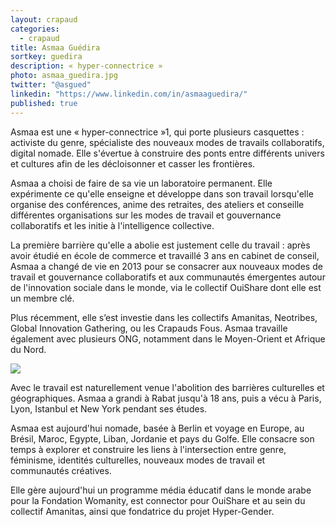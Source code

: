 ```yaml
---
layout: crapaud
categories:
  - crapaud
title: Asmaa Guédira
sortkey: guedira
description: « hyper-connectrice »
photo: asmaa_guedira.jpg
twitter: "@asgued"
linkedin: "https://www.linkedin.com/in/asmaaguedira/"
published: true
---
```


Asmaa est une « hyper-connectrice »1, qui porte plusieurs casquettes : activiste du genre, spécialiste des nouveaux modes de travails collaboratifs, digital nomade. Elle s'évertue à construire des ponts entre différents univers et cultures afin de les décloisonner et casser les frontières. 

Asmaa a choisi de faire de sa vie un laboratoire permanent. Elle expérimente ce qu'elle enseigne et développe dans son travail lorsqu'elle organise des conférences, anime des retraites, des ateliers et conseille différentes organisations sur les modes de travail et gouvernance collaboratifs et les initie à l'intelligence collective.

La première barrière qu'elle a abolie est justement celle du travail : après avoir étudié en école de commerce et travaillé 3 ans en cabinet de conseil, Asmaa a changé de vie en 2013 pour se consacrer aux nouveaux modes de travail et gouvernance collaboratifs et aux communautés émergentes autour de l'innovation sociale dans le monde, via le collectif OuiShare dont elle est un membre clé.

Plus récemment, elle s’est investie dans les collectifs Amanitas, Neotribes, Global Innovation Gathering, ou les Crapauds Fous. Asmaa travaille également avec plusieurs ONG, notamment dans le Moyen-Orient et Afrique du Nord. 

<img src="{{ site.urlimg }}/profiles/asmaa_guedira_illus.png" />

Avec le travail est naturellement venue l'abolition des barrières culturelles et géographiques. Asmaa a grandi à Rabat jusqu'à 18 ans, puis a vécu à Paris, Lyon, Istanbul et New York pendant ses études.

Asmaa est aujourd'hui nomade, basée à Berlin et voyage en Europe, au Brésil, Maroc, Egypte, Liban, Jordanie et pays du Golfe. Elle consacre son temps à explorer et construire les liens à l'intersection entre genre, féminisme, identités culturelles, nouveaux modes de travail et communautés créatives. 

Elle gère aujourd'hui un programme média éducatif dans le monde arabe pour la Fondation Womanity, est connector pour OuiShare et au sein du collectif Amanitas, ainsi que fondatrice du projet Hyper-Gender.
